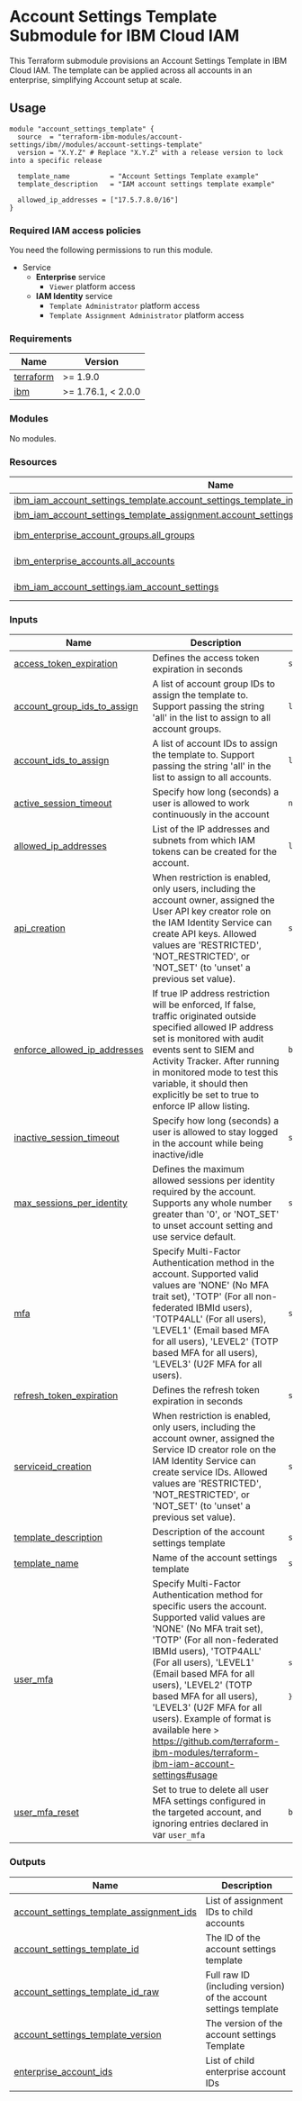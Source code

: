 # Account Settings Template Submodule for IBM Cloud IAM

This Terraform submodule provisions an Account Settings Template in IBM Cloud IAM. The template can be applied across all accounts in an enterprise, simplifying Account setup at scale.

## Usage

```hcl
module "account_settings_template" {
  source  = "terraform-ibm-modules/account-settings/ibm//modules/account-settings-template"
  version = "X.Y.Z" # Replace "X.Y.Z" with a release version to lock into a specific release

  template_name          = "Account Settings Template example"
  template_description   = "IAM account settings template example"

  allowed_ip_addresses = ["17.5.7.8.0/16"]
}
```

### Required IAM access policies

You need the following permissions to run this module.

- Service
  - **Enterprise** service
    - `Viewer` platform access
  - **IAM Identity** service
    - `Template Administrator` platform access
    - `Template Assignment Administrator` platform access

<!-- BEGINNING OF PRE-COMMIT-TERRAFORM DOCS HOOK -->
### Requirements

| Name | Version |
|------|---------|
| <a name="requirement_terraform"></a> [terraform](#requirement\_terraform) | >= 1.9.0 |
| <a name="requirement_ibm"></a> [ibm](#requirement\_ibm) | >= 1.76.1, < 2.0.0 |

### Modules

No modules.

### Resources

| Name | Type |
|------|------|
| [ibm_iam_account_settings_template.account_settings_template_instance](https://registry.terraform.io/providers/IBM-Cloud/ibm/latest/docs/resources/iam_account_settings_template) | resource |
| [ibm_iam_account_settings_template_assignment.account_settings_template_assignment_instance](https://registry.terraform.io/providers/IBM-Cloud/ibm/latest/docs/resources/iam_account_settings_template_assignment) | resource |
| [ibm_enterprise_account_groups.all_groups](https://registry.terraform.io/providers/IBM-Cloud/ibm/latest/docs/data-sources/enterprise_account_groups) | data source |
| [ibm_enterprise_accounts.all_accounts](https://registry.terraform.io/providers/IBM-Cloud/ibm/latest/docs/data-sources/enterprise_accounts) | data source |
| [ibm_iam_account_settings.iam_account_settings](https://registry.terraform.io/providers/IBM-Cloud/ibm/latest/docs/data-sources/iam_account_settings) | data source |

### Inputs

| Name | Description | Type | Default | Required |
|------|-------------|------|---------|:--------:|
| <a name="input_access_token_expiration"></a> [access\_token\_expiration](#input\_access\_token\_expiration) | Defines the access token expiration in seconds | `string` | `"3600"` | no |
| <a name="input_account_group_ids_to_assign"></a> [account\_group\_ids\_to\_assign](#input\_account\_group\_ids\_to\_assign) | A list of account group IDs to assign the template to. Support passing the string 'all' in the list to assign to all account groups. | `list(string)` | <pre>[<br/>  "all"<br/>]</pre> | no |
| <a name="input_account_ids_to_assign"></a> [account\_ids\_to\_assign](#input\_account\_ids\_to\_assign) | A list of account IDs to assign the template to. Support passing the string 'all' in the list to assign to all accounts. | `list(string)` | `[]` | no |
| <a name="input_active_session_timeout"></a> [active\_session\_timeout](#input\_active\_session\_timeout) | Specify how long (seconds) a user is allowed to work continuously in the account | `number` | `"86400"` | no |
| <a name="input_allowed_ip_addresses"></a> [allowed\_ip\_addresses](#input\_allowed\_ip\_addresses) | List of the IP addresses and subnets from which IAM tokens can be created for the account. | `list(any)` | `[]` | no |
| <a name="input_api_creation"></a> [api\_creation](#input\_api\_creation) | When restriction is enabled, only users, including the account owner, assigned the User API key creator role on the IAM Identity Service can create API keys. Allowed values are 'RESTRICTED', 'NOT\_RESTRICTED', or 'NOT\_SET' (to 'unset' a previous set value). | `string` | `"RESTRICTED"` | no |
| <a name="input_enforce_allowed_ip_addresses"></a> [enforce\_allowed\_ip\_addresses](#input\_enforce\_allowed\_ip\_addresses) | If true IP address restriction will be enforced, If false, traffic originated outside specified allowed IP address set is monitored with audit events sent to SIEM and Activity Tracker. After running in monitored mode to test this variable, it should then explicitly be set to true to enforce IP allow listing. | `bool` | `true` | no |
| <a name="input_inactive_session_timeout"></a> [inactive\_session\_timeout](#input\_inactive\_session\_timeout) | Specify how long (seconds) a user is allowed to stay logged in the account while being inactive/idle | `string` | `"7200"` | no |
| <a name="input_max_sessions_per_identity"></a> [max\_sessions\_per\_identity](#input\_max\_sessions\_per\_identity) | Defines the maximum allowed sessions per identity required by the account. Supports any whole number greater than '0', or 'NOT\_SET' to unset account setting and use service default. | `string` | `"NOT_SET"` | no |
| <a name="input_mfa"></a> [mfa](#input\_mfa) | Specify Multi-Factor Authentication method in the account. Supported valid values are 'NONE' (No MFA trait set), 'TOTP' (For all non-federated IBMId users), 'TOTP4ALL' (For all users), 'LEVEL1' (Email based MFA for all users), 'LEVEL2' (TOTP based MFA for all users), 'LEVEL3' (U2F MFA for all users). | `string` | `"TOTP4ALL"` | no |
| <a name="input_refresh_token_expiration"></a> [refresh\_token\_expiration](#input\_refresh\_token\_expiration) | Defines the refresh token expiration in seconds | `string` | `"259200"` | no |
| <a name="input_serviceid_creation"></a> [serviceid\_creation](#input\_serviceid\_creation) | When restriction is enabled, only users, including the account owner, assigned the Service ID creator role on the IAM Identity Service can create service IDs. Allowed values are 'RESTRICTED', 'NOT\_RESTRICTED', or 'NOT\_SET' (to 'unset' a previous set value). | `string` | `"RESTRICTED"` | no |
| <a name="input_template_description"></a> [template\_description](#input\_template\_description) | Description of the account settings template | `string` | `null` | no |
| <a name="input_template_name"></a> [template\_name](#input\_template\_name) | Name of the account settings template | `string` | n/a | yes |
| <a name="input_user_mfa"></a> [user\_mfa](#input\_user\_mfa) | Specify Multi-Factor Authentication method for specific users the account. Supported valid values are 'NONE' (No MFA trait set), 'TOTP' (For all non-federated IBMId users), 'TOTP4ALL' (For all users), 'LEVEL1' (Email based MFA for all users), 'LEVEL2' (TOTP based MFA for all users), 'LEVEL3' (U2F MFA for all users). Example of format is available here > https://github.com/terraform-ibm-modules/terraform-ibm-iam-account-settings#usage | <pre>set(object({<br/>    iam_id = string<br/>    mfa    = string<br/>  }))</pre> | `[]` | no |
| <a name="input_user_mfa_reset"></a> [user\_mfa\_reset](#input\_user\_mfa\_reset) | Set to true to delete all user MFA settings configured in the targeted account, and ignoring entries declared in var `user_mfa` | `bool` | `false` | no |

### Outputs

| Name | Description |
|------|-------------|
| <a name="output_account_settings_template_assignment_ids"></a> [account\_settings\_template\_assignment\_ids](#output\_account\_settings\_template\_assignment\_ids) | List of assignment IDs to child accounts |
| <a name="output_account_settings_template_id"></a> [account\_settings\_template\_id](#output\_account\_settings\_template\_id) | The ID of the account settings template |
| <a name="output_account_settings_template_id_raw"></a> [account\_settings\_template\_id\_raw](#output\_account\_settings\_template\_id\_raw) | Full raw ID (including version) of the account settings template |
| <a name="output_account_settings_template_version"></a> [account\_settings\_template\_version](#output\_account\_settings\_template\_version) | The version of the account settings Template |
| <a name="output_enterprise_account_ids"></a> [enterprise\_account\_ids](#output\_enterprise\_account\_ids) | List of child enterprise account IDs |
<!-- END OF PRE-COMMIT-TERRAFORM DOCS HOOK -->
